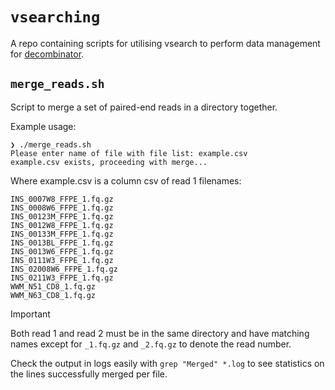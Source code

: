 # `vsearching`

A repo containing scripts for utilising vsearch to perform data management for [decombinator](https://github.com/innate2adaptive/decombinator).

## `merge_reads.sh`

Script to merge a set of paired-end reads in a directory together.

Example usage:

```shell
❯ ./merge_reads.sh
Please enter name of file with file list: example.csv
example.csv exists, proceeding with merge...
```

Where example.csv is a column csv of read 1 filenames:

```csv
INS_0007W8_FFPE_1.fq.gz
INS_0008W6_FFPE_1.fq.gz
INS_00123M_FFPE_1.fq.gz
INS_0012W8_FFPE_1.fq.gz
INS_00133M_FFPE_1.fq.gz
INS_0013BL_FFPE_1.fq.gz
INS_0013W6_FFPE_1.fq.gz
INS_0111W3_FFPE_1.fq.gz
INS_02008W6_FFPE_1.fq.gz
INS_0211W3_FFPE_1.fq.gz
WWM_N51_CD8_1.fq.gz
WWM_N63_CD8_1.fq.gz
```

> [!IMPORTANT]
> Both read 1 and read 2 must be in the same directory and have matching names except for `_1.fq.gz` and `_2.fq.gz` to denote the read number.

Check the output in logs easily with `grep "Merged" *.log` to see statistics on the lines successfully merged per file.

